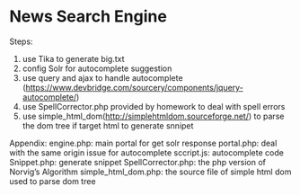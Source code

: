 # News Search Engine

Steps:
1. 	use Tika to generate big.txt
2. 	config Solr for autocomplete suggestion
3. 	use query and ajax to handle autocomplete
	(https://www.devbridge.com/sourcery/components/jquery-autocomplete/)
4. 	use SpellCorrector.php provided by homework to deal with spell errors
5. 	use simple_html_dom(http://simplehtmldom.sourceforge.net/) 
	to parse the dom tree if target html to generate snnipet

Appendix:
engine.php: main portal for get solr response
portal.php: deal with the same origin issue for autocomplete
sccript.js: autocomplete code
Snippet.php: generate snippet
SpellCorrector.php: the php version of Norvig’s Algorithm
simple_html_dom.php: the source file of simple html dom used to parse dom tree